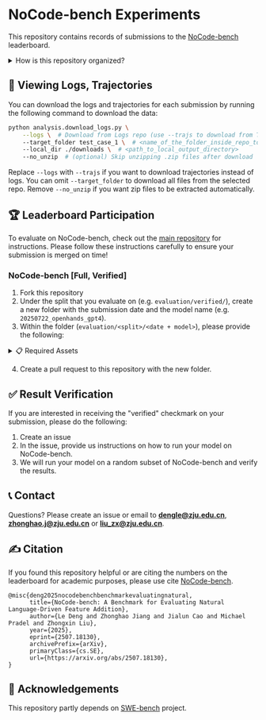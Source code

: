 # NoCode-bench Experiments

This repository contains records of submissions to the [NoCode-bench](https://github.com/ZJU-CTAG/NoCode-bench/) leaderboard.

<details>
<summary>How is this repository organized?</summary>
  
```
experiments/
├── evaluation/
│ ├── full/
│ └── verified/
|   ├── <date>_<model>
│   │ ├── evaluation_details.jsonl
│   │ ├── metadata.yaml
│   │ ├── README.md
│   │ ├── logs/<instance_id>/<exec. artifacts> (Execution Logs)
│   │ └── trajs/*.traj (Reasoning Traces)
│   └── ...
└── ...
```

Top level directories in `evaluation/` are different splits of NoCode-bench (full, verified).
* Each subfolder is a submission to that benchmark.
* A subfolder contains the predictions, results, execution logs, and trajectories (if applicable) for the submission.

These logs are publicly accessible and meant to enable greater reproducibility and transparency of the experiments conducted on the NoCode-bench task.
</details>

## 🔎 Viewing Logs, Trajectories
You can download the logs and trajectories for each submission by running the following command to download the data:
```bash
python analysis.download_logs.py \
    --logs \  # Download from Logs repo (use --trajs to download from Trajs repo instead)
    --target_folder test_case_1 \  # <name_of_the_folder_inside_repo_to_download>
    --local_dir ./downloads \  # <path_to_local_output_directory>
    --no_unzip  # (optional) Skip unzipping .zip files after download
```

Replace `--logs` with `--trajs` if you want to download trajectories instead of logs.
You can omit `--target_folder` to download all files from the selected repo.
Remove `--no_unzip` if you want zip files to be extracted automatically.

## 🏆 Leaderboard Participation
To evaluate on NoCode-bench, check out the [main repository](https://github.com/ZJU-CTAG/NoCode-bench) for instructions.
Please follow these instructions carefully to ensure your submission is merged on time!

### NoCode-bench [Full, Verified]
1. Fork this repository
2. Under the split that you evaluate on (e.g. `evaluation/verified/`), create a new folder with the submission date and the model name (e.g. `20250722_openhands_gpt4`).
3. Within the folder (`evaluation/<split>/<date + model>`), please provide the following:

<details>
<summary>📋 Required Assets</summary>
<br>

  * `evaluation_details.jsonl`: Evaluation results on NoCode-bench.
  * `metadata.yaml`: See `checklist.md`
  * `README.md`: See `checklist.md`
  * `trajs/`: Reasoning traces reflecting how your system solved each task instance (see below for more details)
  * `logs/`: NoCode-bench evaluation artifacts dump
    - **NOTE**: You shouldn't have to create any of these files. They should automatically be generated by NoCode-bench evaluation.
</details>

4. Create a pull request to this repository with the new folder.

## ✅ Result Verification
If you are interested in receiving the "verified" checkmark on your submission, please do the following:
1. Create an issue
2. In the issue, provide us instructions on how to run your model on NoCode-bench.
3. We will run your model on a random subset of NoCode-bench and verify the results.

## 📞 Contact
Questions? Please create an issue or email to **dengle@zju.edu.cn**, **zhonghao.j@zju.edu.cn** or **liu_zx@zju.edu.cn**.

## ✍️ Citation
If you found this repository helpful or are citing the numbers on the leaderboard for academic purposes, please use cite [NoCode-bench](https://arxiv.org/pdf/2507.18130).
```
@misc{deng2025nocodebenchbenchmarkevaluatingnatural,
      title={NoCode-bench: A Benchmark for Evaluating Natural Language-Driven Feature Addition}, 
      author={Le Deng and Zhonghao Jiang and Jialun Cao and Michael Pradel and Zhongxin Liu},
      year={2025},
      eprint={2507.18130},
      archivePrefix={arXiv},
      primaryClass={cs.SE},
      url={https://arxiv.org/abs/2507.18130}, 
}
```

## 📜 Acknowledgements
This repository partly depends on [SWE-bench](https://swe-bench.github.io/) project.

